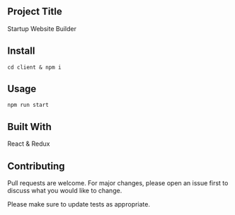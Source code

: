 ## Project Title
Startup Website Builder

## Install
`cd client & npm i`

## Usage
`npm run start`


## Built With
React & Redux

## Contributing
Pull requests are welcome. For major changes, please open an issue first to discuss what you would like to change.

Please make sure to update tests as appropriate.